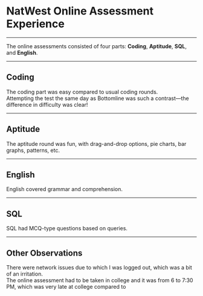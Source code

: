 # NatWest Online Assessment Experience

---

The online assessments consisted of four parts: **Coding**, **Aptitude**, **SQL**, and **English**.

---

## Coding

The coding part was easy compared to usual coding rounds.  
Attempting the test the same day as Bottomline was such a contrast—the difference in difficulty was clear!

---

## Aptitude

The aptitude round was fun, with drag-and-drop options, pie charts, bar graphs, patterns, etc.

---

## English

English covered grammar and comprehension.

---

## SQL

SQL had MCQ-type questions based on queries.

---

## Other Observations

There were network issues due to which I was logged out, which was a bit of an irritation.  
The online assessment had to be taken in college and it was from 6 to 7:30 PM, which was very late at college compared to